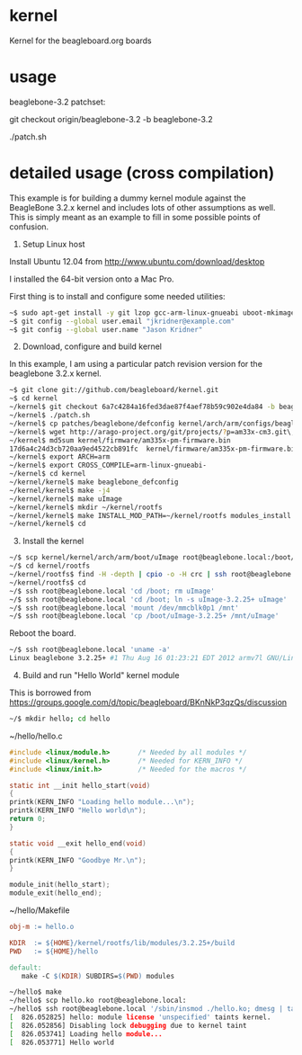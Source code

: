 kernel
======

Kernel for the beagleboard.org boards

usage
======

beaglebone-3.2 patchset:

git checkout origin/beaglebone-3.2 -b beaglebone-3.2

./patch.sh

detailed usage (cross compilation)
==============

This example is for building a dummy kernel module against the BeagleBone
3.2.x kernel and includes lots of other assumptions as well. This is simply
meant as an example to fill in some possible points of confusion.

1. Setup Linux host

 Install Ubuntu 12.04 from http://www.ubuntu.com/download/desktop

 I installed the 64-bit version onto a Mac Pro.

 First thing is to install and configure some needed utilities:

 ```bash
 ~$ sudo apt-get install -y git lzop gcc-arm-linux-gnueabi uboot-mkimage
 ~$ git config --global user.email "jkridner@example.com"
 ~$ git config --global user.name "Jason Kridner"
 ```

2. Download, configure and build kernel

 In this example, I am using a particular patch revision version for the
 beaglebone 3.2.x kernel.

 ```bash
 ~$ git clone git://github.com/beagleboard/kernel.git
 ~$ cd kernel
 ~/kernel$ git checkout 6a7c4284a16fed3dae87f4aef78b59c902e4da84 -b beaglebone-3.2
 ~/kernel$ ./patch.sh
 ~/kernel$ cp patches/beaglebone/defconfig kernel/arch/arm/configs/beaglebone_defconfig
 ~/kernel$ wget http://arago-project.org/git/projects/?p=am33x-cm3.git\;a=blob_plain\;f=bin/am335x-pm-firmware.bin\;hb=HEAD -O kernel/firmware/am335x-pm-firmware.bin
 ~/kernel$ md5sum kernel/firmware/am335x-pm-firmware.bin 
 17d6a4c24d3cb720aa9ed4522cb891fc  kernel/firmware/am335x-pm-firmware.bin
 ~/kernel$ export ARCH=arm
 ~/kernel$ export CROSS_COMPILE=arm-linux-gnueabi-
 ~/kernel$ cd kernel
 ~/kernel/kernel$ make beaglebone_defconfig
 ~/kernel/kernel$ make -j4
 ~/kernel/kernel$ make uImage
 ~/kernel/kernel$ mkdir ~/kernel/rootfs
 ~/kernel/kernel$ make INSTALL_MOD_PATH=~/kernel/rootfs modules_install
 ~/kernel/kernel$ cd
 ```

3. Install the kernel

 ```bash
 ~/$ scp kernel/kernel/arch/arm/boot/uImage root@beaglebone.local:/boot/uImage-3.2.25+
 ~/$ cd kernel/rootfs
 ~/kernel/rootfs$ find -H -depth | cpio -o -H crc | ssh root@beaglebone.local 'cd /; cpio -i'
 ~/kernel/rootfs$ cd
 ~/$ ssh root@beaglebone.local 'cd /boot; rm uImage'
 ~/$ ssh root@beaglebone.local 'cd /boot; ln -s uImage-3.2.25+ uImage'
 ~/$ ssh root@beaglebone.local 'mount /dev/mmcblk0p1 /mnt'
 ~/$ ssh root@beaglebone.local 'cp /boot/uImage-3.2.25+ /mnt/uImage'
 ```

 Reboot the board.

 ```bash
 ~/$ ssh root@beaglebone.local 'uname -a'
 Linux beaglebone 3.2.25+ #1 Thu Aug 16 01:23:21 EDT 2012 armv7l GNU/Linux
 ```

4. Build and run "Hello World" kernel module

 This is borrowed from https://groups.google.com/d/topic/beagleboard/BKnNkP3qzQs/discussion

 ```bash
 ~/$ mkdir hello; cd hello
 ```

 ~/hello/hello.c
 ```c
 #include <linux/module.h>       /* Needed by all modules */
 #include <linux/kernel.h>       /* Needed for KERN_INFO */
 #include <linux/init.h>         /* Needed for the macros */
 
 static int __init hello_start(void)
 {
 printk(KERN_INFO "Loading hello module...\n");
 printk(KERN_INFO "Hello world\n");
 return 0;
 }
 
 static void __exit hello_end(void)
 {
 printk(KERN_INFO "Goodbye Mr.\n");
 }

 module_init(hello_start);
 module_exit(hello_end);
 ```

 ~/hello/Makefile
 ```Makefile
 obj-m := hello.o

 KDIR  := ${HOME}/kernel/rootfs/lib/modules/3.2.25+/build
 PWD   := ${HOME}/hello

 default:
  	make -C $(KDIR) SUBDIRS=$(PWD) modules
 ```

 ```bash
 ~/hello$ make
 ~/hello$ scp hello.ko root@beaglebone.local:
 ~/hello$ ssh root@beaglebone.local '/sbin/insmod ./hello.ko; dmesg | tail'
 [  826.052825] hello: module license 'unspecified' taints kernel.
 [  826.052856] Disabling lock debugging due to kernel taint
 [  826.053741] Loading hello module...
 [  826.053771] Hello world
 ```

